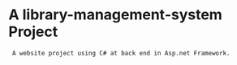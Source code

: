 # A library-management-system Project
     A website project using C# at back end in Asp.net Framework.


